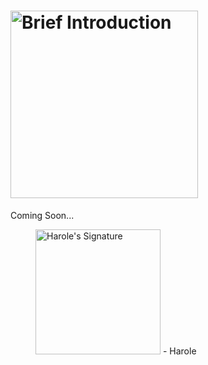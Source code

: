 # <a href="#"><img alt="Brief Introduction" title="Brief Introduction" width="300" src="https://user-images.githubusercontent.com/47141290/194379434-3cbe6917-de61-4d35-b9ac-69fe23cede3f.svg"></a>

Coming Soon...
<figure title="Harole's Signature">
<img alt="Harole's Signature" title="Harole's Signature" width="200" src="https://user-images.githubusercontent.com/47141290/194127671-1d720896-257f-4ee0-b13e-d086d6909b26.svg">
<span>- Harole</span>
</figure>
